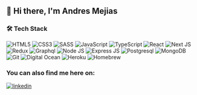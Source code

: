 ## 👋 Hi there, I'm Andres Mejias 

### 🛠 Tech Stack
<img alt="HTML5" src="https://img.shields.io/badge/html5%20-%23E34F26.svg?&style=for-the-badge&logo=html5&logoColor=white"/> <img alt="CSS3" src="https://img.shields.io/badge/css3%20-%231572B6.svg?&style=for-the-badge&logo=css3&logoColor=white"/> <img alt="SASS" src="https://img.shields.io/badge/SASS%20-%23CC6699.svg?&style=for-the-badge&logo=SASS&logoColor=white"/> <img alt="JavaScript" src="https://img.shields.io/badge/javascript%20-%23F7DF1E.svg?&style=for-the-badge&logo=javascript&logoColor=black"/> <img alt="TypeScript" src="https://img.shields.io/badge/typescript%20-%233178C6.svg?&style=for-the-badge&logo=typescript&logoColor=white"/> <img alt="React" src="https://img.shields.io/badge/react%20-%2361DAFB.svg?&style=for-the-badge&logo=react&logoColor=black"/> <img alt="Next JS" src="https://img.shields.io/badge/next%20js%20-%23000000.svg?&style=for-the-badge&logo=next.js&logoColor=white"/> <img alt="Redux" src="https://img.shields.io/badge/redux%20-%23764ABC.svg?&style=for-the-badge&logo=redux&logoColor=white"/> <img alt="Graphql" src="https://img.shields.io/badge/graphql%20-%23E10098.svg?&style=for-the-badge&logo=graphql&logoColor=white"/> <img alt="Node JS" src="https://img.shields.io/badge/node%20-%23339933.svg?&style=for-the-badge&logo=node.js&logoColor=white"/> <img alt="Express JS" src="https://img.shields.io/badge/express%20-%23000000.svg?&style=for-the-badge&logo=express&logoColor=white"/> <img alt="Postgresql" src="https://img.shields.io/badge/postgresql%20-%23336791.svg?&style=for-the-badge&logo=postgresql&logoColor=white"/> <img alt="MongoDB" src="https://img.shields.io/badge/mongodb%20-%2347A248.svg?&style=for-the-badge&logo=mongodb&logoColor=white"/> <img alt="Git" src="https://img.shields.io/badge/git%20-%23F0503C.svg?&style=for-the-badge&logo=git&logoColor=white"/> <img alt="Digital Ocean" src="https://img.shields.io/badge/digital%20ocean%20-%230080FF.svg?&style=for-the-badge&logo=digitalocean&logoColor=white"/> <img alt="Heroku" src="https://img.shields.io/badge/heroku%20-%23430098.svg?&style=for-the-badge&logo=heroku&logoColor=white"/> <img alt="Homebrew" src="https://img.shields.io/badge/Homebrew%20-%23FBB040.svg?&style=for-the-badge&logo=homebrew&logoColor=black"/> 

### You can also find me here on:

[<img alt="linkedin" src="https://img.shields.io/badge/linkedin-%231572B6?style=for-the-badge&logo=linkedin&logoColor=white"/>](https://www.linkedin.com/in/andres-mejias)

<!--
**aemabit/aemabit** is a ✨ _special_ ✨ repository because its `README.md` (this file) appears on your GitHub profile.

Here are some ideas to get you started:

- 🔭 I’m currently working on ...
- 🌱 I’m currently learning ...
- 👯 I’m looking to collaborate on ...
- 🤔 I’m looking for help with ...
- 💬 Ask me about ...
- 📫 How to reach me: ...
- 😄 Pronouns: ...
- ⚡ Fun fact: ...
-->
